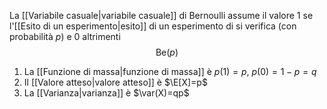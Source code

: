 La [[Variabile casuale|variabile casuale]] di Bernoulli assume il valore $1$ se l'[[Esito di un esperimento|esito]] di un esperimento di si verifica (con probabilità $p$) e $0$ altrimenti
$$
\text{Be}(p)
$$
1. La [[Funzione di massa|funzione di massa]] è $p(1)=p$, $p(0)=1-p=q$
2. Il [[Valore atteso|valore atteso]] è $\E[X]=p$
3. La [[Varianza|varianza]] è $\var(X)=qp$